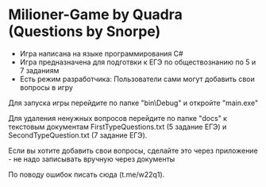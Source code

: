 # Milioner-Game by Quadra (Questions by Snorpe)

- Игра написана на языке программирования C#
- Игра предназначена для подготвки к ЕГЭ по обществознанию по 5 и 7 заданиям
- Есть режим разработчика: Пользователи сами могут добавить свои вопросы в игру

Для запуска игры перейдите по папке "bin\Debug\" и откройте "main.exe"

Для удаления ненужных вопросов перейдите по папке "docs" к текстовым документам FirstTypeQuestions.txt (5 задание ЕГЭ) и SecondTypeQuestion.txt (7 задание ЕГЭ).

Если вы хотите добавить свои вопросы, сделайте это через приложение - не надо записывать вручную через документы

По поводу ошибок писать сюда (t.me/w22q1).
